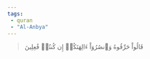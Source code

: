 ```yaml
---
tags: 
 - quran 
 - "Al-Anbya"
---
```


> قَالُواْ حَرِّقُوهُ وَٱنصُرُوٓاْ ءَالِهَتَكُمۡ إِن كُنتُمۡ فَٰعِلِينَ

